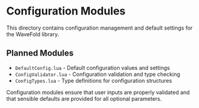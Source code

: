 # Configuration Modules

This directory contains configuration management and default settings for the WaveFold library.

## Planned Modules

- `DefaultConfig.lua` - Default configuration values and settings
- `ConfigValidator.lua` - Configuration validation and type checking
- `ConfigTypes.lua` - Type definitions for configuration structures

Configuration modules ensure that user inputs are properly validated and that sensible defaults are provided for all optional parameters.